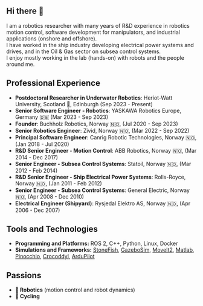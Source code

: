 ## Hi there 👋

I am a robotics researcher with many years of R&D experience in robotics motion control, software development for manipulators, and industrial applications (onshore and offshore). <br>
I have worked in the ship industry developing electrical power systems and drives, and in the Oil & Gas sector on subsea control systems. <br>
I enjoy mostly working in the lab (hands-on) with robots and the people around me. <br>

## Professional Experience

- **Postdoctoral Researcher in Underwater Robotics**: Heriot-Watt University, Scotland :scotland:, Edinburgh (Sep 2023 - Present)
- **Senior Software Engineer - Robotics**: YASKAWA Robotics Europe, Germany :de: (Mar 2023 - Sep 2023)
- **Founder**: Buchholz Robotics, Norway 🇳🇴, (Jul 2020 - Sep 2023)
- **Senior Robotics Engineer**: Zivid, Norway 🇳🇴,  (Mar 2022 - Sep 2022)
- **Principal Software Engineer**: Canrig Robotic Technologies, Norway 🇳🇴, (Jan 2018 - Jul 2020)
- **R&D Senior Engineer - Motion Control**:  ABB Robotics, Norway 🇳🇴, (Mar 2014 - Dec 2017)
- **Senior Engineer - Subsea Control Systems**: Statoil, Norway 🇳🇴, (Mar 2012 - Feb 2014)
- **R&D Senior Engineer - Ship Electrical Power Systems**:  Rolls-Royce, Norway 🇳🇴,  (Jan 2011 - Feb 2012)
- **Senior Engineer - Subsea Control Systems**: General Electric, Norway 🇳🇴, (Apr 2008 - Dec 2010)
- **Electrical Engineer (Shipyard)**: Rysjedal Elektro AS, Norway 🇳🇴, (Apr 2006 - Dec 2007)

## Tools and Technologies

- **Programming and Platforms:** ROS 2, C++, Python, Linux, Docker  
- **Simulations and Frameworks:** [StoneFish](https://stonefish.readthedocs.io/en/latest/), [GazeboSim](https://gazebosim.org/home), [MoveIt2](https://moveit.picknik.ai/main/index.html), [Matlab](https://se.mathworks.com/products/matlab.html), [Pinocchio](https://github.com/stack-of-tasks/pinocchio), [Crocoddyl](https://github.com/loco-3d/crocoddyl), [ArduPilot](https://ardupilot.org/)

## Passions

- **🤖 Robotics** (motion control and robot dynamics)  
- **🚴 Cycling**  
<!--

| Position                                     | Company                         | Location        | Duration               |
|---------------------------------------------|---------------------------------|-----------------|-----------------------|
| Postdoctoral Researcher in Underwater Robotics | Heriot-Watt University          | Edinburgh, UK   | Sep 2023 - Present    |
| Senior Software Engineer - Robotics            | YASKAWA Europe                 | Germany         | Mar 2023 - Sep 2023   |
| Founder                                        | Buchholz Robotics               | Norway          | Jul 2020 - Sep 2023   |
| Senior Robotics Engineer                       | Zivid                           | Norway          | Mar 2022 - Sep 2022   |
| Principal Software Engineer                    | Canrig Robotic Technologies    | Norway          | Jan 2018 - Jul 2020   |
| R&D Senior Engineer - Motion Control           | ABB Robotics                   | Norway          | Mar 2014 - Dec 2017   |
| Senior Engineer - Subsea Control Systems       | Statoil                        | Norway          | Mar 2012 - Feb 2014   |
| R&D Senior Engineer - Ship Electrical Power Systems | Rolls-Royce                   | Norway          | Jan 2011 - Feb 2012   |
| Senior Engineer - Subsea Control Systems    | General Electric               | Norway          | Apr 2008 - Dec 2010   |
| Electrical Engineer (Shipyard)              | Rysjedal Elektro AS            | Norway          | Apr 2006 - Dec 2007   |

-->


<!--
**markusbuchholz/markusbuchholz** is a ✨ _special_ ✨ repository because its `README.md` (this file) appears on your GitHub profile.

Here are some ideas to get you started:

- 🔭 I’m currently working on ...
- 🌱 I’m currently learning ...
- 👯 I’m looking to collaborate on ...
- 🤔 I’m looking for help with ...
- 💬 Ask me about ...
- 📫 How to reach me: ...
- 😄 Pronouns: ...
- ⚡ Fun fact: ...
-->
